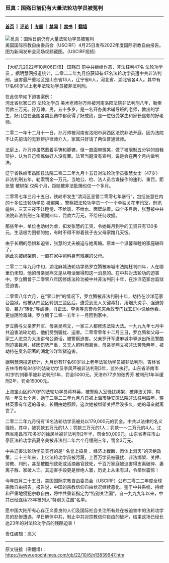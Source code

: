 ### 觅真：国殇日前仍有大量法轮功学员被冤判

---

#### [首页](../../../..?n13839947) &nbsp;|&nbsp; [评论](../../../../../epoch-comment?n13839947) &nbsp;|&nbsp; [专题](../../../../../epoch-special?n13839947) &nbsp;|&nbsp; [禁闻](../../../../../epoch-news?n13839947) &nbsp;|&nbsp; [禁书](../../../../../books?n13839947) &nbsp;|&nbsp; [翻墙](https://github.com/gfw-breaker/nogfw/blob/master/README.md?n13839947)


<div><img alt="觅真：国殇日前仍有大量法轮功学员被冤判" class="attachment-djy_600_400 size-djy_600_400 wp-post-image" src="https://i.epochtimes.com/assets/uploads/2022/10/id13839949-Screen-Shot-2022-04-25-at-9.14.24-PM-.png"/>
<div class="caption">
 美国国际宗教自由委员会（USCIRF）4月25日发布2022年度国际宗教自由报告。图为新闻发布会现场视频截图。（USCIRF视频）
</div></div><hr/><div class="post_content" id="artbody" itemprop="articleBody">
 <!-- article content begin -->
 <p>
  【大纪元2022年10月06日讯】
  <ok href="https://www.epochtimes.com/gb/tag/%E5%9B%BD%E6%AE%87%E6%97%A5.html">
   国殇日
  </ok>
  前中共继续作恶，非法枉判47名
  <ok href="https://www.epochtimes.com/gb/tag/%E6%B3%95%E8%BD%AE%E5%8A%9F%E5%AD%A6%E5%91%98.html">
   法轮功学员
  </ok>
  。据明慧网报道统计，二零二二年九月份获知有47名法轮功学员遭中共非法判刑，迫害最严重地区是山东省13人，辽宁省6人，河北省、湖北省各4人。其中有17名60岁以上老年法轮功学员被非法判刑。
 </p>
 <p>
  在此仅举如下迫害案例：
  <br/>
  河北省张家口市
  <ok href="https://www.epochtimes.com/gb/tag/%E6%B3%95%E8%BD%AE%E5%8A%9F%E5%AD%A6%E5%91%98.html">
   法轮功学员
  </ok>
  美术老师孙万帅被河南洛阳法院非法判刑八年，勒索罚款三万元。孙万帅，男，五十多岁，是一名开办美术辅导班的老师，教出的学生，好几位在全国各类比赛中都获得了好成绩，是一位很受学生和家长信赖的好老师。
 </p>
 <p>
  二零二一年十二月十一日，孙万帅被河南省洛阳市涧西区法院非法开庭。因为法院不让先前请的无罪辩护律师介入，家属只好请了两位普通律师。
 </p>
 <p>
  法庭上，孙万帅虽然戴着手铐和脚镣，但一直面带微笑，做了被限制五分钟的自我辩护，认为自己修炼做好人没有罪。法官当庭没有宣判，说是会在两个月内做判决。
 </p>
 <p>
  辽宁省铁岭市昌图县法院二零二二年九月十五日对法轮功学员张慧女士（47岁）非法判刑五年，勒索罚金一万元。当地公、检、法人员合谋操作的速判、重罚，距张慧
  <ok href="https://www.epochtimes.com/gb/tag/%E8%A2%AB%E7%BB%91%E6%9E%B6.html">
   被绑架
  </ok>
  仅两个月，距她被非法批捕也仅一个多月。
 </p>
 <p>
  二零零七年三月十五日，铁岭市发生“清河区恶警二零零七年暴行”，包括张慧在内的十多位法轮功学员
  <ok href="https://www.epochtimes.com/gb/tag/%E8%A2%AB%E7%BB%91%E6%9E%B6.html">
   被绑架
  </ok>
  。警察把法轮功学员一个一个单独关在审讯室，刑讯逼供，三天三夜不让睡觉、不给饭、不给水、面壁站着。四个多月后，张慧被中共法院非法判刑三年缓期四年，罚款六万元，不给任何收据。
 </p>
 <p>
  那些年中，单位也助纣为虐，扣发张慧的工资，令她每月到手的工资只有130多元，生活极为困顿的她，有时不得不带着孩子去父母家蹭几天饭。
 </p>
 <p>
  由于长期的恐惧和迫害，张慧的丈夫被迫与她离婚。原本一个温馨和睦的家庭破碎了。
  <br/>
  她此次被绑架前，一直在家中照料身有残疾的父母。
 </p>
 <p>
  二零二二年九月中旬，湖北麻城法轮功学员罗立腾被麻城市法院枉判四年，人在哪里仍未知，他的母亲吴燕文是从电话里得知这一消息的。在中共对法轮功的迫害中，罗立腾曾于二零零八年因修炼法轮功被中共非法判刑十年，在沙洋范家台监狱受迫害。
 </p>
 <p>
  二零零八年六月，在“零口供”的情况下，罗立腾被非法判刑十年，劫持在沙洋范家台监狱。他被从四监区转到三监区后，遭受到恶人关键毒打，用烟头烫手、强迫劳役、暴力“转化”等虐待，肖正法、李勇等恶警命包夹余政专门找玄幻小说给他看，更加阴险毒辣。罗立腾于二零一五年十一月回到家中。
 </p>
 <p>
  罗立腾与父亲罗开军、母亲吴燕文，一家三人都修炼法轮大法。一九九九年七月中共迫害法轮功后，他们受到骚扰、迫害。二零零零年十二月三日，罗立腾和父母一家三人进京为大法讲句公道话，被警察迫害。父亲罗开军遭麻城中驿派出所恶警酷刑迫害数月，终因伤势严重，又无人照料而离世。母亲吴燕文被非法劳教两年，被劫持在臭名昭著的湖北沙洋监狱迫害。
 </p>
 <p>
  据明慧网报道统计，九月份有17名60岁以上老年法轮功学员被非法判刑。吉林省吉林市桦甸84岁的法轮功学员李凤芹被非法判刑3年，监外执行。山东省济南市82岁的刘春平被非法判刑1年，罚金5000元。天津市77岁的张秀芳 被判刑1年半缓刑2年，罚金15000元。
 </p>
 <p>
  上海宝山区约70岁的法轮功学员蒋林英，被警察入室骚扰绑架，被非法关押、构陷一年又七个月，她于二零二二年九月八日被上海市静安区法院非法枉判四年。蒋林英家有年迈的母亲，长期由她照顾，这次她被绑架关押后没多久，她的母亲就离世了。
 </p>
 <p>
  二零二二年九月份有16名法轮功学员被处以179,000元的罚金。中共以法律的名义强抢，其中，被罚款五万元的1人；罚款三万元的1人；罚款一～二万元的4人。江西省南昌市70多岁的徐凤兰被非法判刑2年半，罚金50,000元。山东省枣庄市山亭区法轮功学员夏令美被非法判二年六个月缓刑三年，罚金3万元。
 </p>
 <p>
  中共迫害法轮功学员实行的是“
  <ok href="https://www.epochtimes.com/gb/tag/%E5%90%8D%E8%AA%89%E4%B8%8A%E6%90%9E%E8%87%AD.html">
   名誉上搞臭
  </ok>
  、经济上截断、肉体上消灭”的灭绝政策，二十三年来，上亿法轮功学员被污蔑，上百万学员被骚扰、非法绑架、关押、劳教、判刑，甚至被酷刑致死或活摘器官致死，千百万家庭被迫害得支离破碎、妻离子散、家破人亡。其迫害手段更是惨绝人寰，历史上从未有过，令举世震惊！
 </p>
 <p>
  今年四月二十五日，美国国际宗教自由委员会（USCIRF）公布二零二二年度全球宗教自由报告。报告说，中国的宗教信仰自由状况继续恶化。鉴于中共系统、持续和严重地侵犯宗教自由，将中共重新指定为“特别关注国”。自一九九九年以来，中共已经连续23年被列入“特别关注国”名单。
 </p>
 <p>
  愿中国大陆所有心存正义善良的人们及国际社会关注所有处在被迫害中的法轮功学员的悲惨遭遇，早日解体中共，制止中共对宗教信仰自由的破坏，结束这场已经长达23年的对法轮功学员的残酷迫害！
 </p>
 <p>
  责任编辑：高义
 </p>
 <!-- article content end -->
 <div id="below_article_ad">
 </div>
</div>


---

原文链接（需翻墙）：https://www.epochtimes.com/gb/22/10/6/n13839947.htm